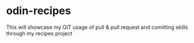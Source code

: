 # odin-recipes
This will showcase my GIT usage of pull & pull request and comitting skills through my recipes project
